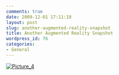 ```yaml
---
comments: true
date: 2009-12-01 17:11:19
layout: post
slug: another-augmented-reality-snapshot
title: Another Augmented Reality Snapshot
wordpress_id: 76
categories:
- General
---
```



    


[![Picture_4](http://ianthomasnet.files.wordpress.com/2009/12/picture_4.png?w=300)](http://ianthomasnet.files.wordpress.com/2009/12/picture_4.png)




  
